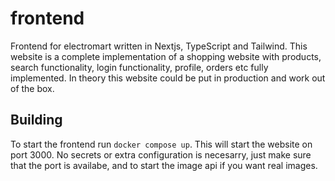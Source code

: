 # frontend
Frontend for electromart written in Nextjs, TypeScript and Tailwind.
This website is a complete implementation of a shopping website with products, search functionality, login functionality, profile, orders etc fully implemented.
In theory this website could be put in production and work out of the box.

## Building
To start the frontend run `docker compose up`. This will start the website on port 3000.
No secrets or extra configuration is necesarry, just make sure that the port is availabe, and to start the image api if you want real images.